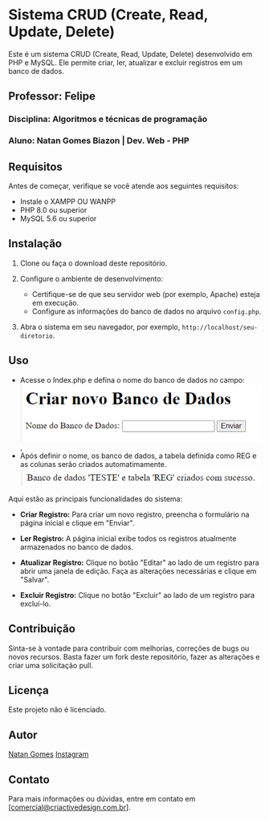 # Sistema CRUD (Create, Read, Update, Delete)

Este é um sistema CRUD (Create, Read, Update, Delete) desenvolvido em PHP e MySQL. Ele permite criar, ler, atualizar e excluir registros em um banco de dados.

## Professor: Felipe
### Disciplina: Algoritmos e técnicas de programação
### Aluno: Natan Gomes Biazon | Dev. Web - PHP

## Requisitos

Antes de começar, verifique se você atende aos seguintes requisitos:

- Instale o XAMPP OU WANPP
- PHP 8.0 ou superior
- MySQL 5.6 ou superior

## Instalação

1. Clone ou faça o download deste repositório.

2. Configure o ambiente de desenvolvimento:

   - Certifique-se de que seu servidor web (por exemplo, Apache) esteja em execução.
   - Configure as informações do banco de dados no arquivo `config.php`.

3. Abra o sistema em seu navegador, por exemplo, `http://localhost/seu-diretorio`.

## Uso

- Acesse o Index.php e defina o nome do banco de dados no campo:
![Alt text](image.png),<br>
- Após definir o nome, os banco de dados, a tabela definida como REG e as colunas serão criados automatimamente.
![Alt text](image-1.png)

Aqui estão as principais funcionalidades do sistema:

- **Criar Registro:** Para criar um novo registro, preencha o formulário na página inicial e clique em "Enviar".

- **Ler Registro:** A página inicial exibe todos os registros atualmente armazenados no banco de dados.

- **Atualizar Registro:** Clique no botão "Editar" ao lado de um registro para abrir uma janela de edição. Faça as alterações necessárias e clique em "Salvar".

- **Excluir Registro:** Clique no botão "Excluir" ao lado de um registro para excluí-lo.

## Contribuição

Sinta-se à vontade para contribuir com melhorias, correções de bugs ou novos recursos. Basta fazer um fork deste repositório, fazer as alterações e criar uma solicitação pull.

## Licença

Este projeto não é licenciado.

## Autor

[Natan Gomes](https://www.linkedin.com/company/criactivedesign)
[Instagram](https://www.instagram.com/criactivedesign)

## Contato

Para mais informações ou dúvidas, entre em contato em [comercial@criactivedesign.com.br].

